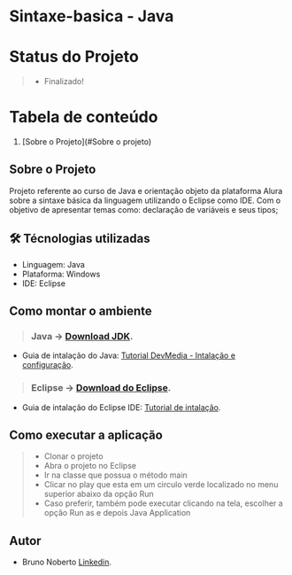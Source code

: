 # Sintaxe-basica - Java

# Status do Projeto
> - Finalizado! 

# Tabela de conteúdo
1. [Sobre o Projeto](#Sobre o projeto)

## Sobre o Projeto
Projeto referente ao curso de Java e orientação objeto da plataforma Alura sobre a sintaxe básica da linguagem utilizando o Eclipse como IDE.
Com o objetivo de apresentar temas como: declaração de variáveis e seus tipos;

## 🛠 Técnologias utilizadas
- Linguagem: Java
- Plataforma: Windows
- IDE: Eclipse

## Como montar o ambiente

> ### Java -> [Download JDK](https://www.oracle.com/java/technologies/javase-downloads.html).
- Guia de intalação do Java: [Tutorial DevMedia - Intalação e configuração](https://www.devmedia.com.br/instalacao-e-configuracao-do-pacote-java-jdk/23749).

> ### Eclipse -> [Download do Eclipse](https://www.eclipse.org/).
- Guia de intalação do Eclipse IDE: [Tutorial de intalação](https://medium.com/danielpadua/java-spring-boot-eclipse-7a1c4c364839).

## Como executar a aplicação
> - Clonar o projeto
> - Abra o projeto no Eclipse
> - Ir na classe que possua o método main
> - Clicar no play que esta em um circulo verde localizado no menu superior abaixo da opção Run 
> - Caso preferir, também pode executar clicando na tela, escolher a opção Run as e depois Java Application


## Autor
- Bruno Noberto [Linkedin](https://www.linkedin.com/in/bruno-noberto/).
